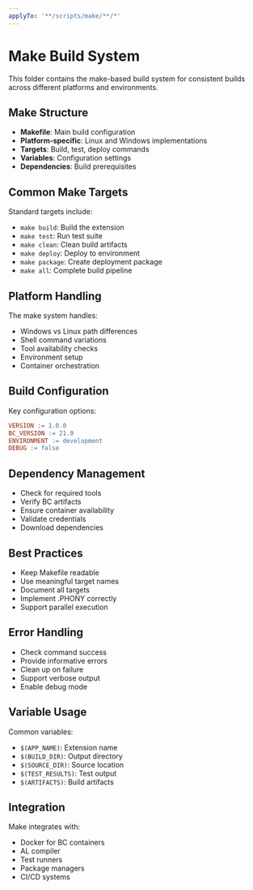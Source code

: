 ```yaml
---
applyTo: '**/scripts/make/**/*'
---
```

# Make Build System

This folder contains the make-based build system for consistent builds across different platforms and environments.

## Make Structure

- **Makefile**: Main build configuration
- **Platform-specific**: Linux and Windows implementations
- **Targets**: Build, test, deploy commands
- **Variables**: Configuration settings
- **Dependencies**: Build prerequisites

## Common Make Targets

Standard targets include:
- `make build`: Build the extension
- `make test`: Run test suite
- `make clean`: Clean build artifacts
- `make deploy`: Deploy to environment
- `make package`: Create deployment package
- `make all`: Complete build pipeline

## Platform Handling

The make system handles:
- Windows vs Linux path differences
- Shell command variations
- Tool availability checks
- Environment setup
- Container orchestration

## Build Configuration

Key configuration options:
```makefile
VERSION := 1.0.0
BC_VERSION := 21.0
ENVIRONMENT := development
DEBUG := false
```

## Dependency Management

- Check for required tools
- Verify BC artifacts
- Ensure container availability
- Validate credentials
- Download dependencies

## Best Practices

- Keep Makefile readable
- Use meaningful target names
- Document all targets
- Implement .PHONY correctly
- Support parallel execution

## Error Handling

- Check command success
- Provide informative errors
- Clean up on failure
- Support verbose output
- Enable debug mode

## Variable Usage

Common variables:
- `$(APP_NAME)`: Extension name
- `$(BUILD_DIR)`: Output directory
- `$(SOURCE_DIR)`: Source location
- `$(TEST_RESULTS)`: Test output
- `$(ARTIFACTS)`: Build artifacts

## Integration

Make integrates with:
- Docker for BC containers
- AL compiler
- Test runners
- Package managers
- CI/CD systems